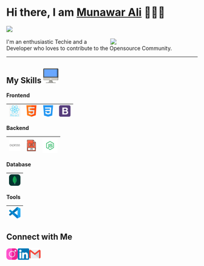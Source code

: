 <h1>Hi there, I am <a href="https://munawar-ali70.github.io" target="_blank">Munawar Ali</a> 🙋🏻‍♂️</h1> 

![](https://visitor-badge.glitch.me/badge?page_id=munawar-ali70) 

<img align='right' src="https://media.giphy.com/media/M9gbBd9nbDrOTu1Mqx/giphy.gif" width="230">


I'm an enthusiastic Techie and a Developer who loves to contribute to the Opensource Community. 

---

 ## My Skills <img alt="Computer" width="40px" src="/Assets/desktop.png"/>

 **Frontend**
 
<img alt="reactjs" width="30px" src="/Assets/reactjs.png"/>|<img alt="HTML" width="30px" src="/Assets/html.png"/>|<img alt="CSS" width="30px" src="/Assets/css-3.png"/>|<img alt="Bootstrap" width="30px" src="/Assets/bootstrap-logo.png"/>
 |--|--|--|--|
 
 **Backend**
 
<img alt="ExpressJs" width="30px" src="/Assets/expressjs.png"/>|<img alt="JavaScript" width="30px" src="/Assets/javascript.png"/>|<img alt="Nodejs" width="40px" src="/Assets/nodejs.png"/>|
 |--|--|--|

 **Database**

 <img alt="MongoDB" width="30px" src="/Assets/mongodb.svg"/>|
 |--|
 
 
 **Tools**
 
|<img alt="VSCode" width="30px" src="/Assets/vscode.png"/>|
 |--|


 **Connect with Me**
---
[<img align="left" alt="Instagram - Munawar Ali" width="30px" src="/Assets/instagram.png" />](https://www.instagram.com/munawar_ali70/) [<img align="left" alt="LinkedIn - Munawar Ali" width="30px" src="/Assets/linkedin.png" />](https://www.linkedin.com/in/munawar-ali-747029241) [<img align="left" alt="Email - Munawar Ali" width="30px" src="/Assets/gmail.png" />](mailto:munawaralijutt70@gmail.com)
